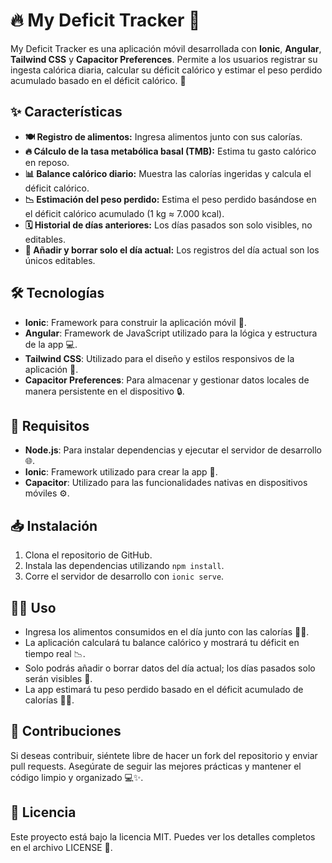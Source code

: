 # 🔥 **My Deficit Tracker** 🍏

My Deficit Tracker es una aplicación móvil desarrollada con **Ionic**, **Angular**, **Tailwind CSS** y **Capacitor Preferences**. Permite a los usuarios registrar su ingesta calórica diaria, calcular su déficit calórico y estimar el peso perdido acumulado basado en el déficit calórico. 💪

## ✨ Características

- **🍽️ Registro de alimentos:** Ingresa alimentos junto con sus calorías.
- **🔥 Cálculo de la tasa metabólica basal (TMB):** Estima tu gasto calórico en reposo.
- **📊 Balance calórico diario:** Muestra las calorías ingeridas y calcula el déficit calórico.
- **📉 Estimación del peso perdido:** Estima el peso perdido basándose en el déficit calórico acumulado (1 kg ≈ 7.000 kcal).
- **🗓️ Historial de días anteriores:** Los días pasados son solo visibles, no editables.
- **📝 Añadir y borrar solo el día actual:** Los registros del día actual son los únicos editables.

## 🛠️ Tecnologías

- **Ionic**: Framework para construir la aplicación móvil 📱.
- **Angular**: Framework de JavaScript utilizado para la lógica y estructura de la app 💻.
- **Tailwind CSS**: Utilizado para el diseño y estilos responsivos de la aplicación 🎨.
- **Capacitor Preferences**: Para almacenar y gestionar datos locales de manera persistente en el dispositivo 🔒.

## 🚀 Requisitos

- **Node.js**: Para instalar dependencias y ejecutar el servidor de desarrollo 🌐.
- **Ionic**: Framework utilizado para crear la app 📲.
- **Capacitor**: Utilizado para las funcionalidades nativas en dispositivos móviles ⚙️.

## 📥 Instalación

1. Clona el repositorio de GitHub.
2. Instala las dependencias utilizando `npm install`.
3. Corre el servidor de desarrollo con `ionic serve`.

## 🧑‍💻 Uso

- Ingresa los alimentos consumidos en el día junto con las calorías 🍔🥤.
- La aplicación calculará tu balance calórico y mostrará tu déficit en tiempo real 📉.
- Solo podrás añadir o borrar datos del día actual; los días pasados solo serán visibles 📅.
- La app estimará tu peso perdido basado en el déficit acumulado de calorías 🏋️‍♂️.

## 🤝 Contribuciones

Si deseas contribuir, siéntete libre de hacer un fork del repositorio y enviar pull requests. Asegúrate de seguir las mejores prácticas y mantener el código limpio y organizado 💻✨.

## 📄 Licencia

Este proyecto está bajo la licencia MIT. Puedes ver los detalles completos en el archivo LICENSE 📝.
